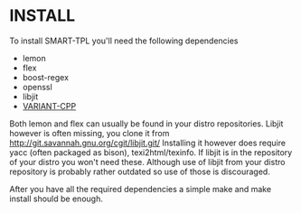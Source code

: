 INSTALL
=======

To install SMART-TPL you'll need the following dependencies

* lemon
* flex
* boost-regex
* openssl
* libjit
* [VARIANT-CPP](https://github.com/CopernicaMarketingSoftware/VARIANT-CPP)

Both lemon and flex can usually be found in your distro repositories. Libjit however is often missing, you clone it from http://git.savannah.gnu.org/cgit/libjit.git/
Installing it however does require yacc (often packaged as bison), texi2html/texinfo. If libjit is in the repository of your distro you won't need these.
Although use of libjit from your distro repository is probably rather outdated so use of those is discouraged.

After you have all the required dependencies a simple make and make install should be enough.
